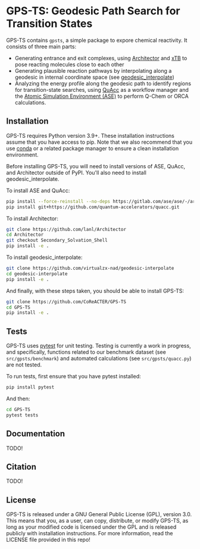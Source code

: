 # GPS-TS: Geodesic Path Search for Transition States

GPS-TS contains `gpsts`, a simple package to expore chemical reactivity. It consists of three main parts:

- Generating entrance and exit complexes, using [Architector](https://github.com/lanl/Architector) and [xTB](https://github.com/grimme-lab/xtb) to pose reacting molecules close to each other
- Generating plausible reaction pathways by interpolating along a geodesic in internal coordinate space (see [geodesic_interpolate](https://github.com/virtualzx-nad/geodesic-interpolate))
- Analyzing the energy profile along the geodesic path to identify regions for transition-state searches, using [QuAcc](https://github.com/quantum-Accelerators/quacc) as a workflow manager and the [Atomic Simulation Environment (ASE)](https://gitlab.com/ase/ase) to perform Q-Chem or ORCA calculations.

## Installation

GPS-TS requires Python version 3.9+. These installation instructions assume that you have access to pip. Note that we also recommend that you use [conda](https://docs.conda.io/en/latest/) or a related package manager to ensure a clean installation environment.

Before installing GPS-TS, you will need to install versions of ASE, QuAcc, and Architector outside of PyPI. You'll also need to install geodesic_interpolate.

To install ASE and QuAcc:

```sh
pip install --force-reinstall --no-deps https://gitlab.com/ase/ase/-/archive/master/ase-master.zip
pip install git+https://github.com/quantum-accelerators/quacc.git
```

To install Architector:

```sh
git clone https://github.com/lanl/Architector
cd Architector
git checkout Secondary_Solvation_Shell
pip install -e .
```

To install geodesic_interpolate:

```sh
git clone https://github.com/virtualzx-nad/geodesic-interpolate
cd geodesic-interpolate
pip install -e .
```

And finally, with these steps taken, you should be able to install GPS-TS:

```sh
git clone https://github.com/CoReACTER/GPS-TS
cd GPS-TS
pip install -e .
```

## Tests

GPS-TS uses [pytest](https://docs.pytest.org/en/8.0.x/) for unit testing. Testing is currently a work in progress, and specifically, functions related to our benchmark dataset (see `src/gpsts/benchmark`) and automated calculations (see `src/gpsts/quacc.py`) are not tested.

To run tests, first ensure that you have pytest installed:

```sh
pip install pytest
```

And then:

```sh
cd GPS-TS
pytest tests
```

## Documentation

TODO!

## Citation

TODO!

## License

GPS-TS is released under a GNU General Public License (GPL), version 3.0. This means that you, as a user, can copy, distribute, or modify GPS-TS, as long as your modified code is licensed under the GPL and is released publicly with installation instructions. For more information, read the LICENSE file provided in this repo!